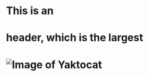 # This is an <h1> header, which is the largest
# ![Image of Yaktocat](https://octodex.github.com/images/yaktocat.png)
